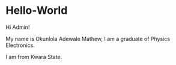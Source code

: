# Hello-World

Hi Admin!

My name is Okunlola Adewale Mathew, I am a graduate of Physics Electronics.

I am from Kwara State.
